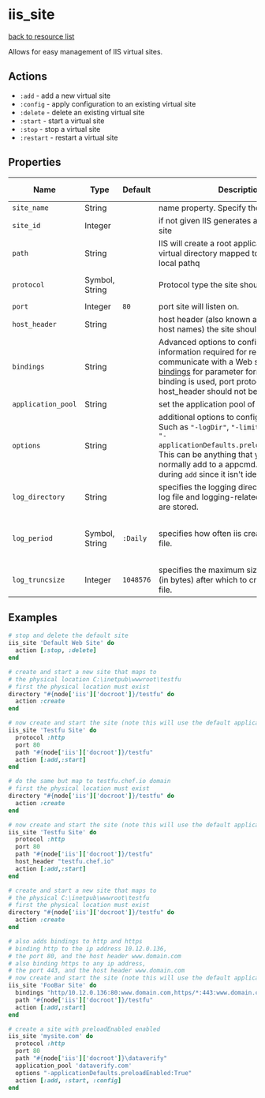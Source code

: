 # iis_site

[back to resource list](https://github.com/sous-chefs/iis#resources)

Allows for easy management of IIS virtual sites.

## Actions

- `:add` - add a new virtual site
- `:config` - apply configuration to an existing virtual site
- `:delete` - delete an existing virtual site
- `:start` - start a virtual site
- `:stop` - stop a virtual site
- `:restart` - restart a virtual site

## Properties

| Name                | Type            |  Default | Description                                                               | Allowed Values |
| ------------------- | --------------- | -------- | ------------------------------------------------------------------------- |--- |
| `site_name`         |  String         |          | name property. Specify the name of the site | |
| `site_id`           |  Integer        |          | if not given IIS generates a unique ID for the site | |
| `path`              |  String         |          | IIS will create a root application and a root virtual directory mapped to this specified local pathq| |
| `protocol`          |  Symbol, String |          | Protocol type the site should respond.| `:http`, `:https`, `:ftp`|
| `port`              |  Integer        | `80`     | port site will listen on.| |
| `host_header`       |  String         |          | host header (also known as domains or host names) the site should map to.| |
| `bindings`          |  String         |          | Advanced options to configure the information required for requests to communicate with a Web site. See [iis bindings](http://www.iis.net/configreference/system.applicationhost/sites/site/bindings/binding) for parameter format. When binding is used, port protocol and host_header should not be used..| |
| `application_pool`  |  String         |          | set the application pool of the site.| |
| `options`           |  String         |          | additional options to configure the site.  Such as `"-logDir"`, `"-limits"`, `"-ftpServer"`, `"-applicationDefaults.preloadEnabled:True"`. This can be anything that you would normally add to a appcmd. This only runs during `add` since it isn't idempotent| |
| `log_directory`     |  String         |          | specifies the logging directory, where the log file and logging-related support files are stored.| |
| `log_period`        |  Symbol, String | `:Daily` | specifies how often iis creates a new log file.| `:Daily`, `:Hourly`, `:MaxSize`, `:Monthly`, `:Weekly`|
| `log_truncsize`     |  Integer        |`1048576` | specifies the maximum size of the log file (in bytes) after which to create a new log file.| |

## Examples

```ruby
# stop and delete the default site
iis_site 'Default Web Site' do
  action [:stop, :delete]
end
```

```ruby
# create and start a new site that maps to
# the physical location C:\inetpub\wwwroot\testfu
# first the physical location must exist
directory "#{node['iis']['docroot']}/testfu" do
  action :create
end

# now create and start the site (note this will use the default application pool which must exist)
iis_site 'Testfu Site' do
  protocol :http
  port 80
  path "#{node['iis']['docroot']}/testfu"
  action [:add,:start]
end
```

```ruby
# do the same but map to testfu.chef.io domain
# first the physical location must exist
directory "#{node['iis']['docroot']}/testfu" do
  action :create
end

# now create and start the site (note this will use the default application pool which must exist)
iis_site 'Testfu Site' do
  protocol :http
  port 80
  path "#{node['iis']['docroot']}/testfu"
  host_header "testfu.chef.io"
  action [:add,:start]
end
```

```ruby
# create and start a new site that maps to
# the physical C:\inetpub\wwwroot\testfu
# first the physical location must exist
directory "#{node['iis']['docroot']}/testfu" do
  action :create
end

# also adds bindings to http and https
# binding http to the ip address 10.12.0.136,
# the port 80, and the host header www.domain.com
# also binding https to any ip address,
# the port 443, and the host header www.domain.com
# now create and start the site (note this will use the default application pool which must exist)
iis_site 'FooBar Site' do
  bindings "http/10.12.0.136:80:www.domain.com,https/*:443:www.domain.com"
  path "#{node['iis']['docroot']}/testfu"
  action [:add,:start]
end
```

```ruby
# create a site with preloadEnabled enabled
iis_site 'mysite.com' do
  protocol :http
  port 80
  path "#{node['iis']['docroot']}\dataverify"
  application_pool 'dataverify.com'
  options "-applicationDefaults.preloadEnabled:True"
  action [:add, :start, :config]
end
```
